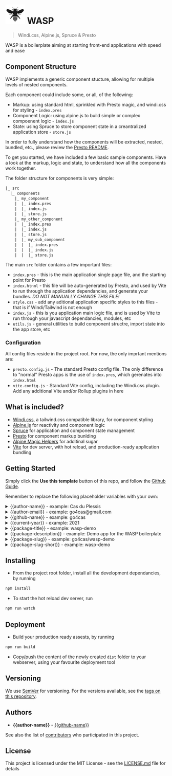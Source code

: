 # ![WASP Logog](/assets/wasp-small.jpg) WASP
> Windi.css, Alpine.js, Spruce & Presto

WASP is a boilerplate aiming at starting front-end applications with speed and ease

## Component Structure
WASP implements a generic component stucture, allowing for multiple levels of nested components.

Each component could include some, or all, of the following:
* Markup: using standard html, sprinkled with Presto magic, and windi.css for styling - `index.pres`
* Component Logic: using alpine.js to build simple or complex compoenent logic - `index.js`
* State: using Spruce to store component state in a creantralized application store - `store.js`

In order to fully understand how the components will be extracted, nested, bundled, etc., please review the [Presto README](https://github.com/stephancasas/presto).

To get you started, we have included a few basic sample components. Have a look at the markup, logic and state, to understand how all the components work together.

The folder structure for components is very simple:
```
|_ src
  |_ components
    |_ my_component
    |  |_ index.pres
    |  |_ index.js
    |  |_ store.js
    |_ my_other_component
    |  |_ index.pres
    |  |_ index.js
    |  |_ store.js
    |  |_ my_sub_component
    |  |  |_ index.pres
    |  |  |_ index.js
    |  |  |_ store.js
```

The main `src` folder contains a few important files:
* `index.pres` - this is the main application single page file, and the starting point for Presto
* `index.htnml` - this file will be auto-generated by Presto, and used by Vite to run through the application dependancies, and generate your bundles. *DO NOT MANUALLY CHANGE THIS FILE!*
* `style.css` - add any aditional application specific styles to this files - that is if Windi/Tailwind is not enough
* `index.js` - this is you application main logic file, and is used by Vite to run through your javascript dependancies, modules, etc
* `utils.js` - general utilities to build component structre, import state into the app store, etc

### Configuration
All config files reside in the project root. For now, the only imprtant mentions are:
* `presto.config.js` - The standard Presto config file. The only difference to "normal" Presto apps is the use of `index.pres`, which gerenates into `index.html`
* `vite.config.js` - Standard Vite config, including the Windi.css plugin. Add any additional Vite and/or Rollup plugins in here

## What is included?

* [Windi.css](), a tailwind.css compatible library, for component styling
* [Alpine.js](https://github.com/alpinejs/alpine) for reactivity and component logic
* [Spruce](https://github.com/ryangjchandler/spruce) for application and component state management
* [Presto](https://github.com/stephancasas/presto) for component markup bunlding
* [Alpine Magic Helpers](https://github.com/alpine-collective/alpine-magic-helpers) for additinal sugar
* [Vite](http://vitejs.dev/) for dev server, with hot reload, and production-ready application bundling
  
## Getting Started

Simply click the **Use this template** button of this repo, and follow the [Github Guide](https://docs.github.com/en/github/creating-cloning-and-archiving-repositories/creating-a-repository-from-a-template).

Remember to replace the following placeholder variables with your own:

<details>
  <summary>{{author-name}} - example: Cas du Plessis</summary>

  * [README.md](README.md#L108)
  * [package.json](package.json#L23)
  * [LICENSE.md](LICENSE.md#L3)
</details>

<details>
  <summary>{{author-email}} - example: go4cas@gmail.com</summary>

  * [README.md](README.md#L108)
  * [package.json](package.json#L23)
</details>

<details>
  <summary>{{github-name}} - example: go4cas</summary>

  * [README.md](README.md#L108)
</details>

<details>
  <summary>{{current-year}} - example: 2021</summary>

  * [LICENSE.md](LICENSE.md#L3)
</details>

<details>
  <summary>{{package-title}} - example: wasp-demo</summary>

  * [README.md](README.md#L8)
</details>

<details>
  <summary>{{package-description}} - example: Demo app for the WASP boilerplate</summary>

  * [README.md](README.md#L9)
  * [package.json](package.json#L4)
</details>

<details>
  <summary>{{package-slug}} - example: go4cas/wasp-demo</summary>

  * [package.json](package.json#L7)
</details>

<details>
  <summary>{{package-slug-short}} - example: wasp-demo</summary>
</details>


## Installing

* From the project root folder, install all the development dependancies, by running
```bash
npm install
```
* To start the hot reload dev server, run
```bash
npm run watch
```

## Deployment

* Build your production ready assests, by running
```bash
npm run build
```
* Copy/push the content of the newly created `dist` folder to your webserver, using your favourite deployment tool

## Versioning

We use [SemVer](http://semver.org/) for versioning. For the versions available, see the [tags on this repository](https://github.com/go4cas/tash-starter-template/tags).

## Authors

* **{{author-name}}** - [{{github-name}}](https://github.com/{{gitub-name}})

See also the list of [contributors](https://github.com/go4cas/CONTRIBUTORS.md) who participated in this project.

## License

This project is licensed under the MIT License - see the [LICENSE.md](LICENSE.md) file for details
